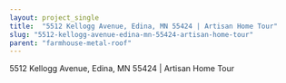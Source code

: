 ```yaml
---
layout: project_single
title:  "5512 Kellogg Avenue, Edina, MN 55424 | Artisan Home Tour"
slug: "5512-kellogg-avenue-edina-mn-55424-artisan-home-tour"
parent: "farmhouse-metal-roof"
---
```

5512 Kellogg Avenue, Edina, MN 55424 | Artisan Home Tour
